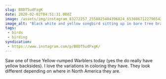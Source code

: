 ```yaml
---
slug: B8DT5udFxgK
date: 2020-02-02T04:51:31.000Z
image: /assets/img/instagram_83272257_2558825404396824_6530867122796542320_n_17852273083829988.jpg
image_alt: "Black white and yellow songbird sitting up in bare tree branches."
tags:
 - birds
 - birding
syndication:
 - https://www.instagram.com/p/B8DT5udFxgK/
---
```


Saw one of these Yellow-rumped Warblers today (yes the do really have yellow backsides). I love the variations in coloring they have. They look different depending on where in North America they are.

